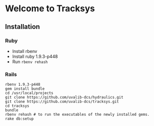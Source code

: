 # Welcome to Tracksys

## Installation

### Ruby
* Install rbenv
* Install ruby 1.9.3-p448
* Run ```rbenv rehash```

### Rails

```
rbenv 1.9.3-p448
gem install bundle
cd /usr/local/projects
git clone https://github.com/uvalib-dcs/hydraulics.git
git clone https://github.com/uvalib-dcs/tracksys.git
cd tracksys
bundle
rbenv rehash # to run the executables of the newly installed gems.
rake db:setup
```
